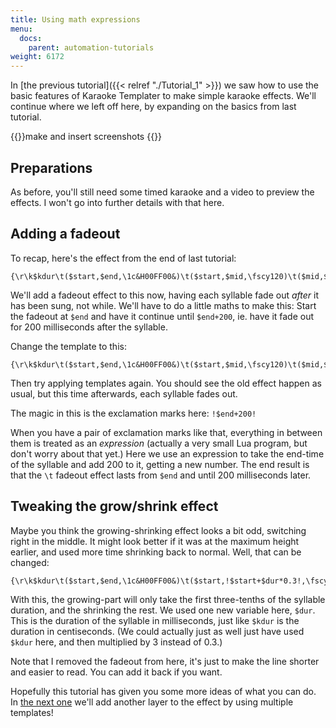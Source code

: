 ```yaml
---
title: Using math expressions
menu:
  docs:
    parent: automation-tutorials
weight: 6172
---
```


In [the previous tutorial]({{< relref "./Tutorial_1" >}}) we saw how to use the basic features of Karaoke Templater to make simple karaoke effects. We'll continue where we left off here, by expanding on the basics from last tutorial.

{{<todo>}}make and insert screenshots {{</todo>}}

## Preparations

As before, you'll still need some timed karaoke and a video to preview the effects. I won't go into further details with that here.

## Adding a fadeout

To recap, here's the effect from the end of last tutorial:

```plaintext
{\r\k$kdur\t($start,$end,\1c&H00FF00&)\t($start,$mid,\fscy120)\t($mid,$end,\fscy100)}
```

We'll add a fadeout effect to this now, having each syllable fade out _after_ it has been sung, not while. We'll have to do a little maths to make this: Start the fadeout at `$end` and have it continue until `$end+200`, ie. have it fade out for 200 milliseconds after the syllable.

Change the template to this:

```plaintext
{\r\k$kdur\t($start,$end,\1c&H00FF00&)\t($start,$mid,\fscy120)\t($mid,$end,\fscy100)\t($end,!$end+200!,\alpha&HFF&)}
```

Then try applying templates again. You should see the old effect happen as usual, but this time afterwards, each syllable fades out.

The magic in this is the exclamation marks here: `!$end+200!`

When you have a pair of exclamation marks like that, everything in between them is treated as an _expression_ (actually a very small Lua program, but don't worry about that yet.) Here we use an expression to take the end-time of the syllable and add 200 to it, getting a new number. The end result is that the `\t` fadeout effect lasts from `$end` and until 200 milliseconds later.

## Tweaking the grow/shrink effect

Maybe you think the growing-shrinking effect looks a bit odd, switching right in the middle. It might look better if it was at the maximum height earlier, and used more time shrinking back to normal. Well, that can be changed:

```plaintext
{\r\k$kdur\t($start,$end,\1c&H00FF00&)\t($start,!$start+$dur*0.3!,\fscy120)\t(!$start+$dur*0.3!,$end,\fscy100)}
```

With this, the growing-part will only take the first three-tenths of the syllable duration, and the shrinking the rest. We used one new variable here, `$dur`. This is the duration of the syllable in milliseconds, just like `$kdur` is the duration in centiseconds. (We could actually just as well just have used `$kdur` here, and then multiplied by 3 instead of 0.3.)

Note that I removed the fadeout from here, it's just to make the line shorter and easier to read. You can add it back if you want.

Hopefully this tutorial has given you some more ideas of what you can do. In [the next one](#) we'll add another layer to the effect by using multiple templates!
